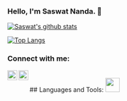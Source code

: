 ### Hello, I'm Saswat Nanda. 👋

[![Saswat's github stats](https://github-readme-stats.vercel.app/api?username=saswat01&show_icons=true&theme=graywhite)](https://github.com/saswat01/github-readme-stats)

[![Top Langs](https://github-readme-stats.vercel.app/api/top-langs/?username=saswat01)](https://github.com/saswat01/github-readme-stats)

### Connect with me:

[<img align="left" alt="saswat01 | Twitter" width="22px" src="https://cdn.jsdelivr.net/npm/simple-icons@v3/icons/twitter.svg" />][twitter]
[<img align="left" alt="saswat01 | LinkedIn" width="22px" src="https://cdn.jsdelivr.net/npm/simple-icons@v3/icons/linkedin.svg" />][linkedin]

<br />
## Languages and Tools:
<img height="32" width="32" src="https://cdn.jsdelivr.net/npm/simple-icons@v3/icons/[Python].svg" />

[twitter]: https://twitter.com/sass_nanda
[linkedin]: https://www.linkedin.com/in/saswat-nanda-2597a5135/
